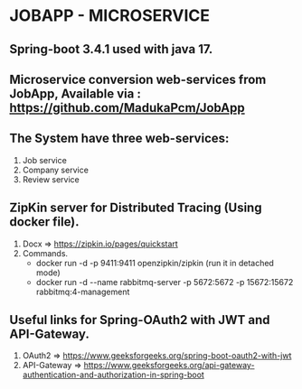 # JOBAPP - MICROSERVICE

## Spring-boot 3.4.1 used with java 17.

## Microservice conversion web-services from JobApp, Available via : https://github.com/MadukaPcm/JobApp

## The System have three web-services:
  1. Job service
  2. Company service
  3. Review service
  
## ZipKin server for Distributed Tracing (Using docker file).
  1. Docx => https://zipkin.io/pages/quickstart
  2. Commands.
     - docker run -d -p 9411:9411 openzipkin/zipkin (run it in detached mode)
     - docker run -d --name rabbitmq-server -p 5672:5672 -p 15672:15672 rabbitmq:4-management
  
## Useful links for Spring-OAuth2 with JWT and API-Gateway.
  1. OAuth2  => https://www.geeksforgeeks.org/spring-boot-oauth2-with-jwt 
  2. API-Gateway  => https://www.geeksforgeeks.org/api-gateway-authentication-and-authorization-in-spring-boot
